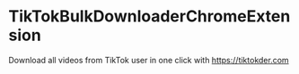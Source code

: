 # TikTokBulkDownloaderChromeExtension
Download all videos from TikTok user in one click with https://tiktokder.com
